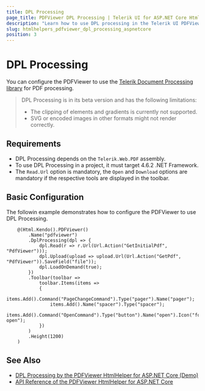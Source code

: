 ```yaml
---
title: DPL Processing
page_title: PDFViewer DPL Processing | Telerik UI for ASP.NET Core HtmlHelpers
description: "Learn how to use DPL processing in the Telerik UI PDFViewer HtmlHelper for ASP.NET Core (MVC 6 or ASP.NET Core MVC)."
slug: htmlhelpers_pdfviewer_dpl_processing_aspnetcore
position: 3
---
```


# DPL Processing

You can configure the PDFViewer to use the [Telerik Document Processing library](https://docs.telerik.com/devtools/document-processing/introduction) for PDF processing.

> DPL Processing is in its beta version and has the following limitations:
> * The clipping of elements and gradients is currently not supported.
> * SVG or encoded images in other formats might not render correctly.

## Requirements

* DPL Processing depends on the `Telerik.Web.PDF` assembly.
* To use DPL Processing in a project, it must target 4.6.2 .NET Framework.
* The `Read.Url` option is mandatory, the `Open` and `Download` options are mandatory if the respective tools are displayed in the toolbar.

## Basic Configuration

The followin example demonstrates how to configure the PDFViewer to use DPL Processing.

```
    @(Html.Kendo().PDFViewer()
        .Name("pdfviewer")
        .DplProcessing(dpl => {
            dpl.Read(r => r.Url(Url.Action("GetInitialPdf", "PdfViewer")));
            dpl.Upload(upload => upload.Url(Url.Action("GetPdf", "PdfViewer")).SaveField("file"));
            dpl.LoadOnDemand(true);
        })
        .Toolbar(toolbar =>
            toolbar.Items(items =>
            {
                items.Add().Command("PageChangeCommand").Type("pager").Name("pager");
                items.Add().Name("spacer").Type("spacer");
                items.Add().Command("OpenCommand").Type("button").Name("open").Icon("folder-open");
            })
        )
        .Height(1200)
    )
```

## See Also

* [DPL Processing by the PDFViewer HtmlHelper for ASP.NET Core (Demo)](https://demos.telerik.com/aspnet-core/pdfviewer/dpl-processing)
* [API Reference of the PDFViewer HtmlHelper for ASP.NET Core](/api/pdfviewer)
